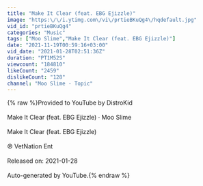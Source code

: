```yaml
---
title: "Make It Clear (feat. EBG Ejizzle)"
image: "https:\/\/i.ytimg.com\/vi\/prtieBKuQg4\/hqdefault.jpg"
vid_id: "prtieBKuQg4"
categories: "Music"
tags: ["Moo Slime","Make It Clear (feat. EBG Ejizzle)"]
date: "2021-11-19T00:59:16+03:00"
vid_date: "2021-01-28T02:51:36Z"
duration: "PT1M52S"
viewcount: "184810"
likeCount: "2459"
dislikeCount: "128"
channel: "Moo Slime - Topic"
---
```

{% raw %}Provided to YouTube by DistroKid<br /><br />Make It Clear (feat. EBG Ejizzle) · Moo Slime<br /><br />Make It Clear (feat. EBG Ejizzle)<br /><br />℗ VetNation Ent<br /><br />Released on: 2021-01-28<br /><br />Auto-generated by YouTube.{% endraw %}

